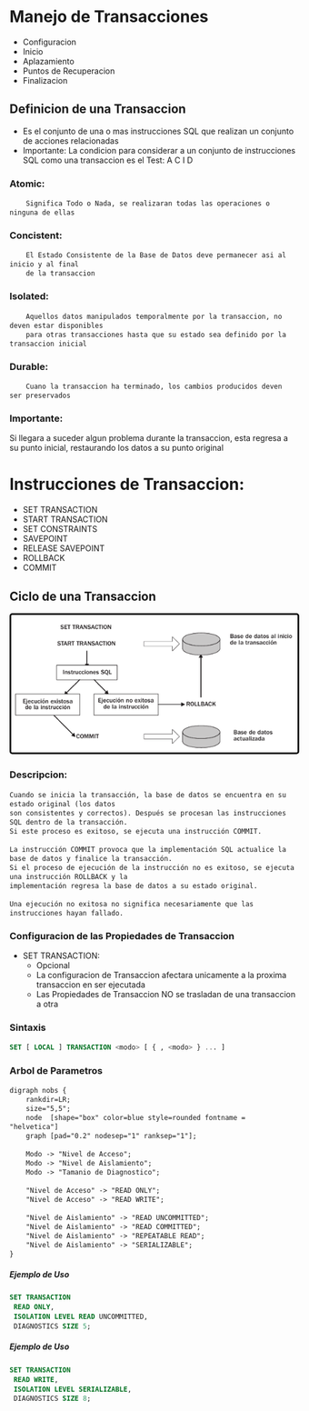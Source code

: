 # Manejo de Transacciones


- Configuracion
- Inicio
- Aplazamiento
- Puntos de Recuperacion
- Finalizacion

## Definicion de una Transaccion

- Es el conjunto de una o mas instrucciones SQL que realizan un conjunto de acciones relacionadas
- Importante: La condicion para considerar a un conjunto de instrucciones SQL como una transaccion es el Test: A C I D

### Atomic:
        Significa Todo o Nada, se realizaran todas las operaciones o ninguna de ellas

### Concistent:
        El Estado Consistente de la Base de Datos deve permanecer asi al inicio y al final 
        de la transaccion

### Isolated:
        Aquellos datos manipulados temporalmente por la transaccion, no deven estar disponibles
        para otras transacciones hasta que su estado sea definido por la transaccion inicial

### Durable:
        Cuano la transaccion ha terminado, los cambios producidos deven ser preservados

### Importante:
Si llegara a suceder algun problema durante la transaccion, esta regresa a su punto inicial, 
restaurando los datos a su punto original

# Instrucciones de Transaccion:

- SET TRANSACTION
- START TRANSACTION
- SET CONSTRAINTS
- SAVEPOINT
- RELEASE SAVEPOINT
- ROLLBACK
- COMMIT

## Ciclo de una Transaccion

<img src="IMG/trans_001.png"
 alt="Markdown Monster icon"
 style="margin-right: 10px; border:solid; border-color:black; border-radius:5px;" 
/>

### Descripcion:
    Cuando se inicia la transacción, la base de datos se encuentra en su estado original (los datos
    son consistentes y correctos). Después se procesan las instrucciones SQL dentro de la transacción.
    Si este proceso es exitoso, se ejecuta una instrucción COMMIT. 
    
    La instrucción COMMIT provoca que la implementación SQL actualice la base de datos y finalice la transacción. 
    Si el proceso de ejecución de la instrucción no es exitoso, se ejecuta una instrucción ROLLBACK y la 
    implementación regresa la base de datos a su estado original. 
    
    Una ejecución no exitosa no significa necesariamente que las instrucciones hayan fallado. 

### Configuracion de las Propiedades de Transaccion

- SET TRANSACTION:
    - Opcional
    - La configuracion de Transaccion afectara unicamente a la proxima transaccion en ser ejecutada
    - Las Propiedades de Transaccion NO se trasladan de una transaccion a otra

### Sintaxis
```sql
SET [ LOCAL ] TRANSACTION <modo> [ { , <modo> } ... ]
```

### Arbol de Parametros

```graphviz
digraph nobs {
    rankdir=LR;
    size="5,5";
    node  [shape="box" color=blue style=rounded fontname = "helvetica"]
    graph [pad="0.2" nodesep="1" ranksep="1"];

    Modo -> "Nivel de Acceso";
    Modo -> "Nivel de Aislamiento";
    Modo -> "Tamanio de Diagnostico";

    "Nivel de Acceso" -> "READ ONLY";
    "Nivel de Acceso" -> "READ WRITE";

    "Nivel de Aislamiento" -> "READ UNCOMMITTED";
    "Nivel de Aislamiento" -> "READ COMMITTED";
    "Nivel de Aislamiento" -> "REPEATABLE READ";
    "Nivel de Aislamiento" -> "SERIALIZABLE";
}
```
##### Ejemplo de Uso
```sql
SET TRANSACTION
 READ ONLY,
 ISOLATION LEVEL READ UNCOMMITTED,
 DIAGNOSTICS SIZE 5;

```
##### Ejemplo de Uso
```sql
SET TRANSACTION
 READ WRITE,
 ISOLATION LEVEL SERIALIZABLE,
 DIAGNOSTICS SIZE 8;

```
